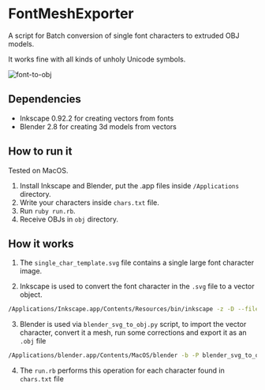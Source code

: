 # FontMeshExporter

A script for Batch conversion of single font characters to extruded OBJ models.

It works fine with all kinds of unholy Unicode symbols.

![font-to-obj](https://raw.githubusercontent.com/marcinbiegun/font-to-obj/master/docs/font-to-obj.png)

## Dependencies

* Inkscape 0.92.2 for creating vectors from fonts
* Blender 2.8 for creating 3d models from vectors

## How to run it

Tested on MacOS.

1. Install Inkscape and Blender, put the .app files inside `/Applications` directory.
2. Write your characters inside `chars.txt` file.
3. Run `ruby run.rb`.
4. Receive OBJs in `obj` directory.

## How it works

1. The `single_char_template.svg` file contains a single large font character image.

2. Inkscape is used to convert the font character in the `.svg` file to a vector object.

```bash
/Applications/Inkscape.app/Contents/Resources/bin/inkscape -z -D --file=~./svg/Ux5D0_font.svg --export-plain-svg=./svg/Ux5D0_vector.svg --export-text-to-path
```

3. Blender is used via `blender_svg_to_obj.py` script, to import the vector character, convert it a mesh, run some corrections and export it as an `.obj` file

```bash
/Applications/blender.app/Contents/MacOS/blender -b -P blender_svg_to_obj.py -- --svg_import './svg/Ux5D0_vector.svg' --save './obj/Ux5D0.obj'
```

4. The `run.rb` performs this operation for each character found in
   `chars.txt` file
